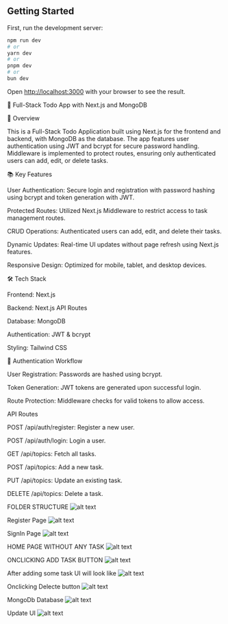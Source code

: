  
## Getting Started

First, run the development server:

```bash
npm run dev
# or
yarn dev
# or
pnpm dev
# or
bun dev
```

Open [http://localhost:3000](http://localhost:3000) with your browser to see the result.

 <!-- ============================= -->
 📝 Full-Stack Todo App with Next.js and MongoDB

🚀 Overview

This is a Full-Stack Todo Application built using Next.js for the frontend and backend, with MongoDB as the database. The app features user authentication using JWT and bcrypt for secure password handling. Middleware is implemented to protect routes, ensuring only authenticated users can add, edit, or delete tasks.
<!-- ============================= -->
📚 Key Features

User Authentication: Secure login and registration with password hashing using bcrypt and token generation with JWT.

Protected Routes: Utilized Next.js Middleware to restrict access to task management routes.

CRUD Operations: Authenticated users can add, edit, and delete their tasks.

Dynamic Updates: Real-time UI updates without page refresh using Next.js features.

Responsive Design: Optimized for mobile, tablet, and desktop devices.
<!-- ============================= -->
🛠️ Tech Stack

Frontend: Next.js

Backend: Next.js API Routes

Database: MongoDB

Authentication: JWT & bcrypt

Styling: Tailwind CSS
<!-- ============================= -->

🔑 Authentication Workflow

User Registration: Passwords are hashed using bcrypt.

Token Generation: JWT tokens are generated upon successful login.

Route Protection: Middleware checks for valid tokens to allow access.


<!-- ============================= -->
 API Routes

POST /api/auth/register: Register a new user.

POST /api/auth/login: Login a user.

GET /api/topics: Fetch all tasks.

POST /api/topics: Add a new task.

PUT /api/topics: Update an existing task.

DELETE /api/topics: Delete a task.

<!--  -->

FOLDER STRUCTURE 
![alt text](image.png)

Register Page
![alt text](image-7.png)

SignIn Page
![alt text](image-8.png)

HOME PAGE WITHOUT ANY TASK 
![alt text](image-1.png)

ONCLICKING ADD TASK BUTTON 
![alt text](image-2.png)

After adding some task UI will look like 
![alt text](image-3.png)

Onclicking Delecte button 
![alt text](image-4.png)

MongoDb Database
![alt text](image-5.png)

Update UI
![alt text](image-6.png)
